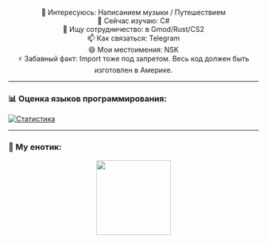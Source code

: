 <p align="center">
  👀 Интересуюсь: Написанием музыки / Путешествием <br>
  🌱 Сейчас изучаю: C# <br>
  💞️ Ищу сотрудничество: в Gmod/Rust/CS2 <br>
  📫 Как связаться: Telegram <br>
  😄 Мои местоимения: NSK <br>
  ⚡ Забавный факт: Import тоже под запретом. Весь код должен быть изготовлен в Америке. <br>
</p>

---

### 📊 Оценка языков программирования:
[![Статистика](https://github-readme-stats.vercel.app/api/top-langs/?username=enotking&langs_count=5&layout=compact&theme=radical)](https://github.com/anuraghazra/github-readme-stats)

---

### 🦝 My енотик:
<p align="center">
  <img src="https://encrypted-tbn0.gstatic.com/images?q=tbn:ANd9GcRDRkiqXEWClOPCHvKGmnSHBMcIBCebf0N1dg&s" width="150">
</p>
